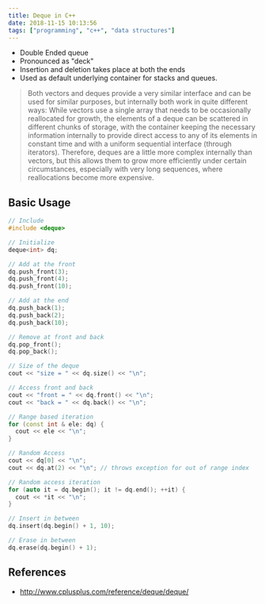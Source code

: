 ```yaml
---
title: Deque in C++
date: 2018-11-15 10:13:56
tags: ["programming", "c++", "data structures"]
---
```


- Double Ended queue
- Pronounced as "deck"
- Insertion and deletion takes place at both the ends
- Used as default underlying container for stacks and queues.

> Both vectors and deques provide a very similar interface and can be used for similar purposes, but internally both work in quite different ways: While vectors use a single array that needs to be occasionally reallocated for growth, the elements of a deque can be scattered in different chunks of storage, with the container keeping the necessary information internally to provide direct access to any of its elements in constant time and with a uniform sequential interface (through iterators). Therefore, deques are a little more complex internally than vectors, but this allows them to grow more efficiently under certain circumstances, especially with very long sequences, where reallocations become more expensive.


## Basic Usage

```cpp
// Include
#include <deque>

// Initialize
deque<int> dq;

// Add at the front
dq.push_front(3);
dq.push_front(4);
dq.push_front(10);

// Add at the end
dq.push_back(1);
dq.push_back(2);
dq.push_back(10);

// Remove at front and back
dq.pop_front();
dq.pop_back();

// Size of the deque
cout << "size = " << dq.size() << "\n";

// Access front and back
cout << "front = " << dq.front() << "\n";
cout << "back = " << dq.back() << "\n";

// Range based iteration
for (const int & ele: dq) {
  cout << ele << "\n";
}

// Random Access
cout << dq[0] << "\n";
cout << dq.at(2) << "\n"; // throws exception for out of range index

// Random access iteration
for (auto it = dq.begin(); it != dq.end(); ++it) {
  cout << *it << "\n";    
}

// Insert in between
dq.insert(dq.begin() + 1, 10);

// Erase in between
dq.erase(dq.begin() + 1);
```

## References
- http://www.cplusplus.com/reference/deque/deque/
